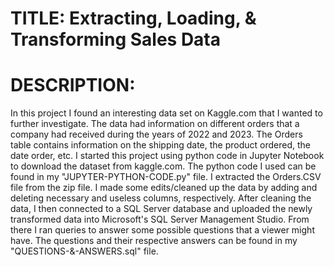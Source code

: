 # TITLE: Extracting, Loading, & Transforming Sales Data
# DESCRIPTION:
In this project I found an interesting data set on Kaggle.com that I wanted to further investigate. The data had information on different orders that a company had received during the years of 2022 and 2023. The Orders table contains information on the shipping date, the product ordered, the date order, etc.
I started this project using python code in Jupyter Notebook to download the dataset from kaggle.com. The python code I used can be found in my "JUPYTER-PYTHON-CODE.py" file. 
I extracted the Orders.CSV file from the zip file.
I made some edits/cleaned up the data by adding and deleting necessary and useless columns, respectively.
After cleaning the data, I then connected to a SQL Server database and uploaded the newly transformed data into Microsoft's SQL Server Management Studio. 
From there I ran queries to answer some possible questions that a viewer might have.
The questions and their respective answers can be found in my "QUESTIONS-&-ANSWERS.sql" file.
